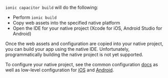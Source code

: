 `ionic capacitor build` will do the following:
- Perform `ionic build`
- Copy web assets into the specified native platform
- Open the IDE for your native project (Xcode for iOS, Android Studio for Android)

Once the web assets and configuration are copied into your native project, you can build your app using the native IDE. Unfortunately, programmatically building the native project is not yet supported.

To configure your native project, see the common configuration [docs](https://capacitor.ionicframework.com/docs/basics/configuring-your-app) as well as low-level configuration for [iOS](https://capacitor.ionicframework.com/docs/ios/configuration) and [Android](https://capacitor.ionicframework.com/docs/android/configuration).